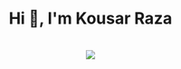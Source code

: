 <h1 align="center">Hi 👋, I'm Kousar Raza</h1>
<h1 align="center">
  <a href="#">
    <img src="https://readme-typing-svg.herokuapp.com/?lines👋, I'm Kousar Raza!;!&center=true&size=25">
  </a>
</h1>
